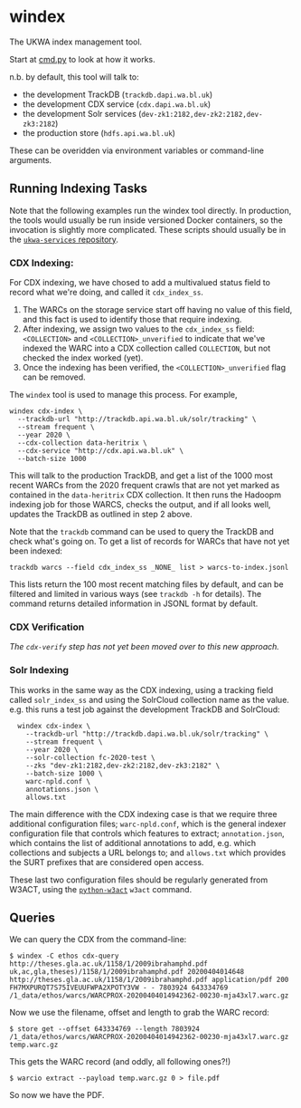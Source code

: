windex
=======

The UKWA index management tool.

Start at [cmd.py](./cmd.py) to look at how it works.

n.b. by default, this tool will talk to:

- the development TrackDB (`trackdb.dapi.wa.bl.uk`)
- the development CDX service (`cdx.dapi.wa.bl.uk`) 
- the development Solr services (`dev-zk1:2182,dev-zk2:2182,dev-zk3:2182`)
- the production store (`hdfs.api.wa.bl.uk`)

These can be overidden via environment variables or command-line arguments.


## Running Indexing Tasks

Note that the following examples run the windex tool directly.  In production, the tools would usually be run inside versioned Docker containers, so the invocation is slightly more complicated. These scripts should usually be in the [`ukwa-services` repository](https://github.com/ukwa/ukwa-services).


### CDX Indexing:

For CDX indexing, we have chosed to add a multivalued status field to record what we're doing, and called it `cdx_index_ss`. 

1. The WARCs on the storage service start off having no value of this field, and this fact is used to identify those that require indexing. 
2. After indexing, we assign two values to the `cdx_index_ss` field: `<COLLECTION>` and `<COLLECTION>_unverified` to indicate that we've indexed the WARC into a CDX collection called `COLLECTION`, but not checked the index worked (yet). 
3. Once the indexing has been verified, the `<COLLECTION>_unverified` flag can be removed.


The `windex` tool is used to manage this process. For example,

```
windex cdx-index \
  --trackdb-url "http://trackdb.api.wa.bl.uk/solr/tracking" \
  --stream frequent \
  --year 2020 \
  --cdx-collection data-heritrix \
  --cdx-service "http://cdx.api.wa.bl.uk" \
  --batch-size 1000
```

This will talk to the production TrackDB, and get a list of the 1000 most recent WARCs from the 2020 frequent crawls that are not yet marked as contained in the `data-heritrix` CDX collection.  It then runs the Hadoopm indexing job for those WARCS, checks the output, and if all looks well, updates the TrackDB as outlined in step 2 above.

Note that the `trackdb` command can be used to query the TrackDB and check what's going on. To get a list of records for WARCs that have not yet been indexed:

    trackdb warcs --field cdx_index_ss _NONE_ list > warcs-to-index.jsonl

This lists return the 100 most recent matching files by default, and can be filtered and limited in various ways (see `trackdb -h` for details). The command returns detailed information in JSONL format by default.


### CDX Verification

_The `cdx-verify` step has not yet been moved over to this new approach._

### Solr Indexing

This works in the same way as the CDX indexing, using a tracking field called `solr_index_ss` and using the SolrCloud collection name as the value. e.g. this runs a test job against the development TrackDB and SolrCloud:

```
  windex cdx-index \
    --trackdb-url "http://trackdb.dapi.wa.bl.uk/solr/tracking" \
    --stream frequent \
    --year 2020 \
    --solr-collection fc-2020-test \
    --zks "dev-zk1:2182,dev-zk2:2182,dev-zk3:2182" \
    --batch-size 1000 \
    warc-npld.conf \
    annotations.json \
    allows.txt
```

The main difference with the CDX indexing case is that we require three additional configuration files; `warc-npld.conf`, which is the general indexer configuration file that controls which features to extract; `annotation.json`, which contains the list of additional annotations to add, e.g. which collections and subjects a URL belongs to; and `allows.txt` which provides the SURT prefixes that are considered open access.

These last two configuration files should be regularly generated from W3ACT, using the [`python-w3act`](https://github.com/ukwa/python-w3act) `w3act` command.

## Queries

We can query the CDX from the command-line:

```
$ windex -C ethos cdx-query http://theses.gla.ac.uk/1158/1/2009ibrahamphd.pdf
uk,ac,gla,theses)/1158/1/2009ibrahamphd.pdf 20200404014648 http://theses.gla.ac.uk/1158/1/2009ibrahamphd.pdf application/pdf 200 FH7MXPURQT7S75IVEUUFWPA2XPOTY3VW - - 7803924 643334769 /1_data/ethos/warcs/WARCPROX-20200404014942362-00230-mja43xl7.warc.gz
```

Now we use the filename, offset and length to grab the WARC record:

```
$ store get --offset 643334769 --length 7803924 /1_data/ethos/warcs/WARCPROX-20200404014942362-00230-mja43xl7.warc.gz temp.warc.gz
```

This gets the WARC record (and oddly, all following ones?!)

```
$ warcio extract --payload temp.warc.gz 0 > file.pdf
```

So now we have the PDF.
